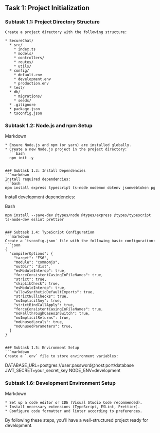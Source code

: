 ## Task 1: Project Initialization

### Subtask 1.1: Project Directory Structure

```
Create a project directory with the following structure:

* SecureChat/
  * src/
    * index.ts
    * models/
    * controllers/
    * routes/
    * utils/
  * config/
    * default.env
    * development.env
    * production.env
  * test/
  * db/
    * migrations/
    * seeds/
  * .gitignore
  * package.json
  * tsconfig.json
```

### Subtask 1.2: Node.js and npm Setup

Markdown

```
* Ensure Node.js and npm (or yarn) are installed globally.
* Create a new Node.js project in the project directory:
  ```bash
  npm init -y
```

````

### Subtask 1.3: Install Dependencies
```markdown
Install required dependencies:
```bash
npm install express typescript ts-node nodemon dotenv jsonwebtoken pg
````

Install development dependencies:

Bash

```
npm install --save-dev @types/node @types/express @types/typescript ts-node-dev eslint prettier
```

````

### Subtask 1.4: TypeScript Configuration
```markdown
Create a `tsconfig.json` file with the following basic configuration:
```json
{
  "compilerOptions": {
    "target": "ES6",
    "module": "commonjs",
    "outDir": "dist",
    "esModuleInterop": true,
    "forceConsistentCasingInFileNames": true,
    "strict": true,
    "skipLibCheck": true,
    "esModuleInterop": true,
    "allowSyntheticDefaultImports": true,
    "strictNullChecks": true,
    "noImplicitAny": true,
    "strictBindCallApply": true,
    "forceConsistentCasingInFileNames": true,
    "noFallthroughCasesInSwitch": true,
    "noImplicitReturns": true,
    "noUnusedLocals": true,
    "noUnusedParameters": true,
  }
}
````

````

### Subtask 1.5: Environment Setup
```markdown
Create a `.env` file to store environment variables:
````

DATABASE_URL=postgres://user:password@host:port/database JWT_SECRET=your_secret_key NODE_ENV=development

### Subtask 1.6: Development Environment Setup

Markdown

```
* Set up a code editor or IDE (Visual Studio Code recommended).
* Install necessary extensions (TypeScript, ESLint, Prettier).
* Configure code formatter and linter according to preferences.
```

By following these steps, you'll have a well-structured project ready for development.